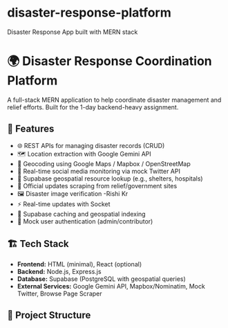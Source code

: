# disaster-response-platform
Disaster Response App built with MERN stack

# 🌍 Disaster Response Coordination Platform

A full-stack MERN application to help coordinate disaster management and relief efforts. Built for the 1-day backend-heavy assignment.

## 🚀 Features

- 🌐 REST APIs for managing disaster records (CRUD)
- 🗺️ Location extraction with Google Gemini API
- 📍 Geocoding using Google Maps / Mapbox / OpenStreetMap
- 📢 Real-time social media monitoring via mock Twitter API
- 🧭 Supabase geospatial resource lookup (e.g., shelters, hospitals)
- 📰 Official updates scraping from relief/government sites
- 🖼️ Disaster image verification -Rishi Kr
- ⚡ Real-time updates with Socket
- 🧠 Supabase caching and geospatial indexing
- 🔐 Mock user authentication (admin/contributor)

## 🏗️ Tech Stack

- **Frontend:** HTML (minimal), React (optional)
- **Backend:** Node.js, Express.js
- **Database:** Supabase (PostgreSQL with geospatial queries)
- **External Services:** Google Gemini API, Mapbox/Nominatim, Mock Twitter, Browse Page Scraper

## 📂 Project Structure


